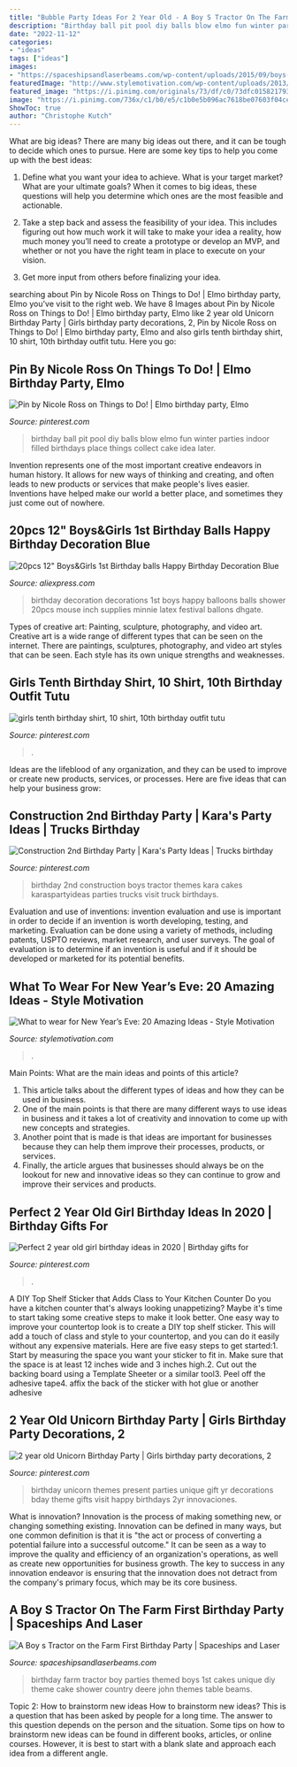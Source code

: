 ```yaml
---
title: "Bubble Party Ideas For 2 Year Old - A Boy S Tractor On The Farm First Birthday Party"
description: "Birthday ball pit pool diy balls blow elmo fun winter parties indoor filled birthdays place things collect cake idea later"
date: "2022-11-12"
categories:
- "ideas"
tags: ["ideas"]
images:
- "https://spaceshipsandlaserbeams.com/wp-content/uploads/2015/09/boys-farm-tractor-birthday-party-ideas.jpg"
featuredImage: "http://www.stylemotivation.com/wp-content/uploads/2013/12/What-to-wear-for-New-Year’s-Eve-20-Amazing-Ideas-15.jpg"
featured_image: "https://i.pinimg.com/originals/73/df/c0/73dfc0158217931190110ddf401081b6.jpg"
image: "https://i.pinimg.com/736x/c1/b0/e5/c1b0e5b096ac7618be07603f04ce692e.jpg"
ShowToc: true
author: "Christophe Kutch"
---
```



What are big ideas?
There are many big ideas out there, and it can be tough to decide which ones to pursue. Here are some key tips to help you come up with the best ideas:
1. Define what you want your idea to achieve. What is your target market? What are your ultimate goals? When it comes to big ideas, these questions will help you determine which ones are the most feasible and actionable.

2. Take a step back and assess the feasibility of your idea. This includes figuring out how much work it will take to make your idea a reality, how much money you’ll need to create a prototype or develop an MVP, and whether or not you have the right team in place to execute on your vision.

3. Get more input from others before finalizing your idea.

	

		
searching about Pin by Nicole Ross on Things to Do! | Elmo birthday party, Elmo you've visit to the right web. We have 8 Images about Pin by Nicole Ross on Things to Do! | Elmo birthday party, Elmo like 2 year old Unicorn Birthday Party | Girls birthday party decorations, 2, Pin by Nicole Ross on Things to Do! | Elmo birthday party, Elmo and also girls tenth birthday shirt, 10 shirt, 10th birthday outfit tutu. Here you go:
		
    
## Pin By Nicole Ross On Things To Do! | Elmo Birthday Party, Elmo

<img loading=lazy src="https://i.pinimg.com/originals/73/df/c0/73dfc0158217931190110ddf401081b6.jpg" onerror="this.onerror=null;this.src='https://tse1.mm.bing.net/th?id=OIP.m5G2IzMcJIgwy3BrmB9KLAHaLH&amp;pid=15.1';" alt="Pin by Nicole Ross on Things to Do! | Elmo birthday party, Elmo">

_Source: pinterest.com_

>birthday ball pit pool diy balls blow elmo fun winter parties indoor filled birthdays place things collect cake idea later. 

	

Invention represents one of the most important creative endeavors in human history. It allows for new ways of thinking and creating, and often leads to new products or services that make people's lives easier. Inventions have helped make our world a better place, and sometimes they just come out of nowhere.

    
## 20pcs 12&quot; Boys&amp;Girls 1st Birthday Balls Happy Birthday Decoration Blue

<img loading=lazy src="https://ae01.alicdn.com/kf/HTB10lVbX.rrK1RkSne1q6ArVVXay/20pcs-12-Boys-Girls-1st-Birthday-balls-Happy-Birthday-Decoration-Blue-1-Year-Old-Birthday-Balloons.jpg" onerror="this.onerror=null;this.src='https://tse4.mm.bing.net/th?id=OIP.dEhq7qibY61eyjkVYraQPQHaJ3&amp;pid=15.1';" alt="20pcs 12&quot; Boys&amp;Girls 1st Birthday balls Happy Birthday Decoration Blue">

_Source: aliexpress.com_

>birthday decoration decorations 1st boys happy balloons balls shower 20pcs mouse inch supplies minnie latex festival ballons dhgate. 

	

Types of creative art: Painting, sculpture, photography, and video art.
Creative art is a wide range of different types that can be seen on the internet. There are paintings, sculptures, photography, and video art styles that can be seen. Each style has its own unique strengths and weaknesses.

    
## Girls Tenth Birthday Shirt, 10 Shirt, 10th Birthday Outfit Tutu

<img loading=lazy src="https://i.pinimg.com/736x/22/6b/26/226b2686b12219aee1083960209853f6.jpg" onerror="this.onerror=null;this.src='https://tse1.mm.bing.net/th?id=OIP.Ia7eRSVDXag5o6aL96mdhAHaK7&amp;pid=15.1';" alt="girls tenth birthday shirt, 10 shirt, 10th birthday outfit tutu">

_Source: pinterest.com_

>. 

	

Ideas are the lifeblood of any organization, and they can be used to improve or create new products, services, or processes. Here are five ideas that can help your business grow:

    
## Construction 2nd Birthday Party | Kara&#039;s Party Ideas | Trucks Birthday

<img loading=lazy src="https://i.pinimg.com/736x/c1/b0/e5/c1b0e5b096ac7618be07603f04ce692e.jpg" onerror="this.onerror=null;this.src='https://tse2.mm.bing.net/th?id=OIP.Zca9AJnNwtmP9U2V0H5zaAHaLH&amp;pid=15.1';" alt="Construction 2nd Birthday Party | Kara&#039;s Party Ideas | Trucks birthday">

_Source: pinterest.com_

>birthday 2nd construction boys tractor themes kara cakes karaspartyideas parties trucks visit truck birthdays. 

	

Evaluation and use of inventions:
invention evaluation and use is important in order to decide if an invention is worth developing, testing, and marketing. Evaluation can be done using a variety of methods, including patents, USPTO reviews, market research, and user surveys. The goal of evaluation is to determine if an invention is useful and if it should be developed or marketed for its potential benefits.

    
## What To Wear For New Year’s Eve: 20 Amazing Ideas - Style Motivation

<img loading=lazy src="http://www.stylemotivation.com/wp-content/uploads/2013/12/What-to-wear-for-New-Year’s-Eve-20-Amazing-Ideas-15.jpg" onerror="this.onerror=null;this.src='https://tse4.mm.bing.net/th?id=OIP.5KFm9ScrjYzYNrasGRrolQHaK3&amp;pid=15.1';" alt="What to wear for New Year’s Eve: 20 Amazing Ideas - Style Motivation">

_Source: stylemotivation.com_

>. 

	

Main Points: What are the main ideas and points of this article?
1. This article talks about the different types of ideas and how they can be used in business.
2. One of the main points is that there are many different ways to use ideas in business and it takes a lot of creativity and innovation to come up with new concepts and strategies.
3. Another point that is made is that ideas are important for businesses because they can help them improve their processes, products, or services.
4. Finally, the article argues that businesses should always be on the lookout for new and innovative ideas so they can continue to grow and improve their services and products.

    
## Perfect 2 Year Old Girl Birthday Ideas In 2020 | Birthday Gifts For

<img loading=lazy src="https://i.pinimg.com/736x/9c/6b/8d/9c6b8df4a4da181a826a476419825ccb.jpg" onerror="this.onerror=null;this.src='https://tse3.mm.bing.net/th?id=OIP.lxysVz07JyRNqq8b0CjG-AHaJ3&amp;pid=15.1';" alt="Perfect 2 year old girl birthday ideas in 2020 | Birthday gifts for">

_Source: pinterest.com_

>. 

	

A DIY Top Shelf Sticker that Adds Class to Your Kitchen Counter
Do you have a kitchen counter that's always looking unappetizing? Maybe it's time to start taking some creative steps to make it look better. One easy way to improve your countertop look is to create a DIY top shelf sticker. This will add a touch of class and style to your countertop, and you can do it easily without any expensive materials. Here are five easy steps to get started:1. Start by measuring the space you want your sticker to fit in. Make sure that the space is at least 12 inches wide and 3 inches high.2. Cut out the backing board using a Template Sheeter or a similar tool3. Peel off the adhesive tape4. affix the back of the sticker with hot glue or another adhesive
    
## 2 Year Old Unicorn Birthday Party | Girls Birthday Party Decorations, 2

<img loading=lazy src="https://i.pinimg.com/736x/60/56/d2/6056d2b5acbae1fd46a9f1250f3cbecb.jpg" onerror="this.onerror=null;this.src='https://tse4.mm.bing.net/th?id=OIP.S-6XB4F5ZOczAOuhCfjUSwHaJ3&amp;pid=15.1';" alt="2 year old Unicorn Birthday Party | Girls birthday party decorations, 2">

_Source: pinterest.com_

>birthday unicorn themes present parties unique gift yr decorations bday theme gifts visit happy birthdays 2yr innovaciones. 

	

What is innovation?
Innovation is the process of making something new, or changing something existing. Innovation can be defined in many ways, but one common definition is that it is "the act or process of converting a potential failure into a successful outcome." 
It can be seen as a way to improve the quality and efficiency of an organization's operations, as well as create new opportunities for business growth. 
The key to success in any innovation endeavor is ensuring that the innovation does not detract from the company's primary focus, which may be its core business.

    
## A Boy S Tractor On The Farm First Birthday Party | Spaceships And Laser

<img loading=lazy src="https://spaceshipsandlaserbeams.com/wp-content/uploads/2015/09/boys-farm-tractor-birthday-party-ideas.jpg" onerror="this.onerror=null;this.src='https://tse3.mm.bing.net/th?id=OIP.yVRlTJngLYfqcuSpmgwwQQHaLH&amp;pid=15.1';" alt="A Boy s Tractor on the Farm First Birthday Party | Spaceships and Laser">

_Source: spaceshipsandlaserbeams.com_

>birthday farm tractor boy parties themed boys 1st cakes unique diy theme cake shower country deere john themes table beams. 

	

Topic 2: How to brainstorm new ideas
How to brainstorm new ideas? This is a question that has been asked by people for a long time. The answer to this question depends on the person and the situation. Some tips on how to brainstorm new ideas can be found in different books, articles, or online courses. However, it is best to start with a blank slate and approach each idea from a different angle.

